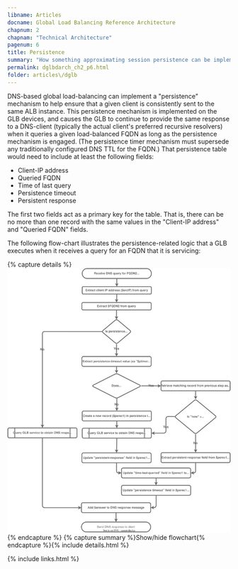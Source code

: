 ```yaml
---
libname: Articles
docname: Global Load Balancing Reference Architecture
chapnum: 2
chapnam: "Technical Architecture"
pagenum: 6
title: Persistence
summary: "How something approximating session persistence can be implemented with dGLB."
permalink: dglbdarch_ch2_p6.html
folder: articles\/dglb
---
```


DNS-based global load-balancing can implement a "persistence" mechanism to help ensure that a given client is consistently sent to the same ALB instance. This persistence mechanism is implemented on the GLB devices, and causes the GLB to continue to provide the same response to a DNS-client (typically the actual client's preferred recursive resolvers) when it queries a given load-balanced FQDN as long as the persistence mechanism is engaged. (The persistence timer mechanism must supersede any traditionally configured DNS TTL for the FQDN.) That persistence table would need to include at least the following fields:

* Client-IP address
* Queried FQDN
* Time of last query
* Persistence timeout
* Persistent response

The first two fields act as a primary key for the table. That is, there can be no more than one record with the same values in the "Client-IP address" and "Queried FQDN" fields.

The following flow-chart illustrates the persistence-related logic that a GLB executes when it receives a query for an FQDN that it is servicing:

{% capture details %}
![image](./dglb-persistence-flowchart.drawio.svg)
{% endcapture %}
{% capture summary %}Show/hide flowchart{% endcapture %}{% include details.html %}

{% include links.html %}